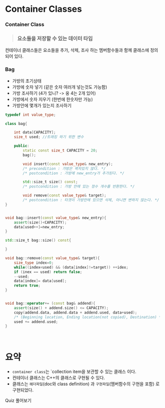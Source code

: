 # Container Classes

### Container Class
> ###  요소들을 저장할 수 있는 데이터 타입
컨테이너 클래스들은 요소들을 추가, 삭제, 조사 하는 멤버함수들과 함께 클래스에 정의되어 있다.

### Bag

- 가방의 초기상태
- 가방에 숫자 넣기 (같은 숫자 여러개 넣는것도 가능함)
- 가방 조사하기 (4가 있니? -> 웅 4는 2개 있어)
- 가방에서 숫자 지우기 (한번에 한숫자만 가능)
- 가방안에 몇개가 있는지 조사하기

```cpp
typedef int value_type;

class bag{

    int data[CAPACITY];
    size_t used; //트래킹 하기 위한 변수

    public:
        static const size_t CAPACITY = 20;
        bag();

        void insert(const value_type& new_entry);
        /* precondition : 가방은 꽉자있지 않다. */
        /* postcondition : 가방에 new_entry가 추가된다. */

        std::size_t size() const;
        /* postcondition : 가방 안에 있는 정수 개수를 반환한다. */

        void remove(const value_type& target);
        /* postcondition : 타겟이 가방안에 있으면 삭제, 아니면 변하지 않는다. */
}
```
```cpp

void bag::insert(const value_type& new_entry){
    assert(size()<CAPACITY);
    data[used++]=new_entry;
}

std::size_t bag::size() const{

}

void bag::remove(const value_type& target){
    size_type index=0;
    while((index<used) && (data[index]!=target)) ++idex;
    if (inex == used) return false;
    --used;
    data[index]= data[used];
    return true;
}


void bag::operator+= (const bag& addend){
    assert(size() + addend.size() <= CAPACITY);
    copy(addend.data, addend.data + addend.used, data+used);
    /* (Beginning location, Ending location(not copied), Destination) */
    used += addend.used;
}

```
<br>


# 요약
  - `container class`는 `collection item을 보관할 수 있는 클래스 이다.
  - 컨테이너 클래스는 C++의 클래스로 구현될 수 있다.
  - 클래스는 `헤더파일`(doc와 class definition) 과 `구현파일`(멤버함수의 구현을 포함)  로 구현되었다.


Quiz 풀어보기

